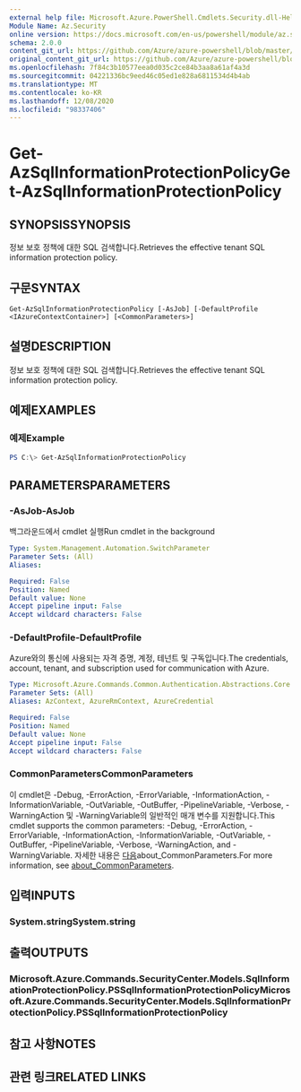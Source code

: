 ```yaml
---
external help file: Microsoft.Azure.PowerShell.Cmdlets.Security.dll-Help.xml
Module Name: Az.Security
online version: https://docs.microsoft.com/en-us/powershell/module/az.security/Get-AzSqlInformationProtectionPolicy
schema: 2.0.0
content_git_url: https://github.com/Azure/azure-powershell/blob/master/src/Security/Security/help/Get-AzSqlInformationProtectionPolicy.md
original_content_git_url: https://github.com/Azure/azure-powershell/blob/master/src/Security/Security/help/Get-AzSqlInformationProtectionPolicy.md
ms.openlocfilehash: 7f84c3b10577eea0d035c2ce84b3aa8a61af4a3d
ms.sourcegitcommit: 04221336bc9eed46c05ed1e828a6811534d4b4ab
ms.translationtype: MT
ms.contentlocale: ko-KR
ms.lasthandoff: 12/08/2020
ms.locfileid: "98337406"
---
```

# <span data-ttu-id="6685f-101">Get-AzSqlInformationProtectionPolicy</span><span class="sxs-lookup"><span data-stu-id="6685f-101">Get-AzSqlInformationProtectionPolicy</span></span>

## <span data-ttu-id="6685f-102">SYNOPSIS</span><span class="sxs-lookup"><span data-stu-id="6685f-102">SYNOPSIS</span></span>
<span data-ttu-id="6685f-103">정보 보호 정책에 대한 SQL 검색합니다.</span><span class="sxs-lookup"><span data-stu-id="6685f-103">Retrieves the effective tenant SQL information protection policy.</span></span>

## <span data-ttu-id="6685f-104">구문</span><span class="sxs-lookup"><span data-stu-id="6685f-104">SYNTAX</span></span>

```
Get-AzSqlInformationProtectionPolicy [-AsJob] [-DefaultProfile <IAzureContextContainer>] [<CommonParameters>]
```

## <span data-ttu-id="6685f-105">설명</span><span class="sxs-lookup"><span data-stu-id="6685f-105">DESCRIPTION</span></span>
<span data-ttu-id="6685f-106">정보 보호 정책에 대한 SQL 검색합니다.</span><span class="sxs-lookup"><span data-stu-id="6685f-106">Retrieves the effective tenant SQL information protection policy.</span></span>

## <span data-ttu-id="6685f-107">예제</span><span class="sxs-lookup"><span data-stu-id="6685f-107">EXAMPLES</span></span>

### <span data-ttu-id="6685f-108">예제</span><span class="sxs-lookup"><span data-stu-id="6685f-108">Example</span></span>
```powershell
PS C:\> Get-AzSqlInformationProtectionPolicy
```

## <span data-ttu-id="6685f-109">PARAMETERS</span><span class="sxs-lookup"><span data-stu-id="6685f-109">PARAMETERS</span></span>

### <span data-ttu-id="6685f-110">-AsJob</span><span class="sxs-lookup"><span data-stu-id="6685f-110">-AsJob</span></span>
<span data-ttu-id="6685f-111">백그라운드에서 cmdlet 실행</span><span class="sxs-lookup"><span data-stu-id="6685f-111">Run cmdlet in the background</span></span>

```yaml
Type: System.Management.Automation.SwitchParameter
Parameter Sets: (All)
Aliases:

Required: False
Position: Named
Default value: None
Accept pipeline input: False
Accept wildcard characters: False
```

### <span data-ttu-id="6685f-112">-DefaultProfile</span><span class="sxs-lookup"><span data-stu-id="6685f-112">-DefaultProfile</span></span>
<span data-ttu-id="6685f-113">Azure와의 통신에 사용되는 자격 증명, 계정, 테넌트 및 구독입니다.</span><span class="sxs-lookup"><span data-stu-id="6685f-113">The credentials, account, tenant, and subscription used for communication with Azure.</span></span>

```yaml
Type: Microsoft.Azure.Commands.Common.Authentication.Abstractions.Core.IAzureContextContainer
Parameter Sets: (All)
Aliases: AzContext, AzureRmContext, AzureCredential

Required: False
Position: Named
Default value: None
Accept pipeline input: False
Accept wildcard characters: False
```

### <span data-ttu-id="6685f-114">CommonParameters</span><span class="sxs-lookup"><span data-stu-id="6685f-114">CommonParameters</span></span>
<span data-ttu-id="6685f-115">이 cmdlet은 -Debug, -ErrorAction, -ErrorVariable, -InformationAction, -InformationVariable, -OutVariable, -OutBuffer, -PipelineVariable, -Verbose, -WarningAction 및 -WarningVariable의 일반적인 매개 변수를 지원합니다.</span><span class="sxs-lookup"><span data-stu-id="6685f-115">This cmdlet supports the common parameters: -Debug, -ErrorAction, -ErrorVariable, -InformationAction, -InformationVariable, -OutVariable, -OutBuffer, -PipelineVariable, -Verbose, -WarningAction, and -WarningVariable.</span></span> <span data-ttu-id="6685f-116">자세한 내용은 [다음](http://go.microsoft.com/fwlink/?LinkID=113216)about_CommonParameters.</span><span class="sxs-lookup"><span data-stu-id="6685f-116">For more information, see [about_CommonParameters](http://go.microsoft.com/fwlink/?LinkID=113216).</span></span>

## <span data-ttu-id="6685f-117">입력</span><span class="sxs-lookup"><span data-stu-id="6685f-117">INPUTS</span></span>

### <span data-ttu-id="6685f-118">System.string</span><span class="sxs-lookup"><span data-stu-id="6685f-118">System.string</span></span>

## <span data-ttu-id="6685f-119">출력</span><span class="sxs-lookup"><span data-stu-id="6685f-119">OUTPUTS</span></span>

### <span data-ttu-id="6685f-120">Microsoft.Azure.Commands.SecurityCenter.Models.SqlInformationProtectionPolicy.PSSqlInformationProtectionPolicy</span><span class="sxs-lookup"><span data-stu-id="6685f-120">Microsoft.Azure.Commands.SecurityCenter.Models.SqlInformationProtectionPolicy.PSSqlInformationProtectionPolicy</span></span>

## <span data-ttu-id="6685f-121">참고 사항</span><span class="sxs-lookup"><span data-stu-id="6685f-121">NOTES</span></span>

## <span data-ttu-id="6685f-122">관련 링크</span><span class="sxs-lookup"><span data-stu-id="6685f-122">RELATED LINKS</span></span>
